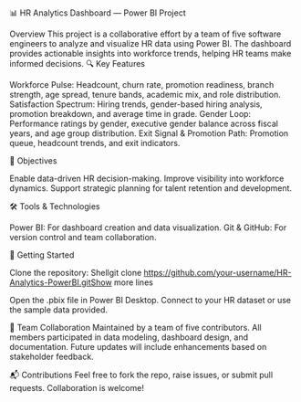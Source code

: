 📊 HR Analytics Dashboard — Power BI Project

Overview
This project is a collaborative effort by a team of five software engineers to analyze and visualize HR data using Power BI. The dashboard provides actionable insights into workforce trends, helping HR teams make informed decisions.
🔍 Key Features

Workforce Pulse: Headcount, churn rate, promotion readiness, branch strength, age spread, tenure bands, academic mix, and role distribution.
Satisfaction Spectrum: Hiring trends, gender-based hiring analysis, promotion breakdown, and average time in grade.
Gender Loop: Performance ratings by gender, executive gender balance across fiscal years, and age group distribution.
Exit Signal & Promotion Path: Promotion queue, headcount trends, and exit indicators.

🎯 Objectives

Enable data-driven HR decision-making.
Improve visibility into workforce dynamics.
Support strategic planning for talent retention and development.

🛠️ Tools & Technologies

Power BI: For dashboard creation and data visualization.
Git & GitHub: For version control and team collaboration.

🚀 Getting Started

Clone the repository:
Shellgit clone https://github.com/your-username/HR-Analytics-PowerBI.gitShow more lines

Open the .pbix file in Power BI Desktop.
Connect to your HR dataset or use the sample data provided.

👥 Team Collaboration
Maintained by a team of five contributors. All members participated in data modeling, dashboard design, and documentation. Future updates will include enhancements based on stakeholder feedback.


📬 Contributions
Feel free to fork the repo, raise issues, or submit pull requests. Collaboration is welcome!

